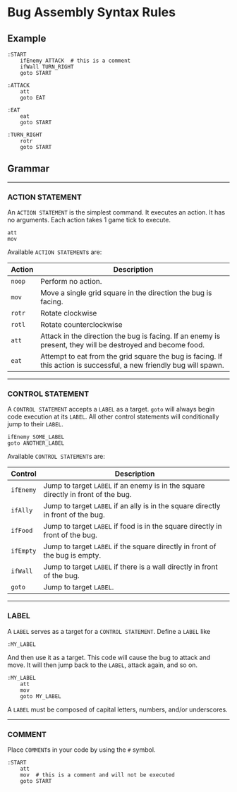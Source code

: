 # Bug Assembly Syntax Rules

## Example

```
:START 
    ifEnemy ATTACK  # this is a comment
    ifWall TURN_RIGHT
    goto START

:ATTACK
    att
    goto EAT

:EAT
    eat
    goto START
    
:TURN_RIGHT
    rotr
    goto START
```

## Grammar

---

### ACTION STATEMENT

An `ACTION STATEMENT` is the simplest command. It executes an action. It has no arguments. Each action takes 1 game tick
to execute.

```
att
mov
```

Available `ACTION STATEMENT`s are:

| Action | Description                                                                                                         |
|--------|---------------------------------------------------------------------------------------------------------------------|
| `noop` | Perform no action.                                                                                                  |
| `mov`  | Move a single grid square in the direction the bug is facing.                                                       |
| `rotr` | Rotate clockwise                                                                                                    |
| `rotl` | Rotate counterclockwise                                                                                             |
| `att`  | Attack in the direction the bug is facing. If an enemy is present, they will be destroyed and become food.          |
| `eat`  | Attempt to eat from the grid square the bug is facing. If this action is successful, a new friendly bug will spawn. |

---

### CONTROL STATEMENT

A `CONTROL STATEMENT` accepts a `LABEL` as a target. `goto` will always begin code execution at its `LABEL`. All other
control statements will conditionally jump to their `LABEL`.

```
ifEnemy SOME_LABEL
goto ANOTHER_LABEL
```

Available `CONTROL STATEMENT`s are:

| Control   | Description                                                                       |
|-----------|-----------------------------------------------------------------------------------|
| `ifEnemy` | Jump to target `LABEL` if an enemy is in the square directly in front of the bug. |
| `ifAlly`  | Jump to target `LABEL` if an ally is in the square directly in front of the bug.  |
| `ifFood`  | Jump to target `LABEL` if food is in the square directly in front of the bug.     |
| `ifEmpty` | Jump to target `LABEL` if the square directly in front of the bug is empty.       |
| `ifWall`  | Jump to target `LABEL` if there is a wall directly in front of the bug.           |
| `goto`    | Jump to target `LABEL`.                                                           |

---

### LABEL

A `LABEL` serves as a target for a `CONTROL STATEMENT`. Define a `LABEL` like

```
:MY_LABEL
```

And then use it as a target. This code will cause the bug to attack and move. It will then jump back to the `LABEL`,
attack again, and so on.

```
:MY_LABEL
    att
    mov
    goto MY_LABEL
```

A `LABEL` must be composed of capital letters, numbers, and/or underscores.

---

### COMMENT

Place `COMMENT`s in your code by using the `#` symbol.

```
:START
    att
    mov  # this is a comment and will not be executed
    goto START
```